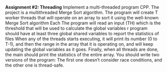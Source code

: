 **Assignment #2: Threading**
Implement a multi-threaded program CPP. The project is a multithreaded Merge Sort algorithm. The program will create T worker threads that will operate on an array
to sort it using the well-known Merge Sort algorithm Each The program will read an input (TH) which is the threshold that will be used to calculate the global variables r program should have at least three global shared variables to report the statistics of files When any of the threads starts executing, it will print its number (0 to T-1), and then the range in the
array that it is operating on, and will keep updating the global variables as it goes. Finally, when all threads are done, the main should print the statistics of the entire array. You should write two versions of the program: The first one doesn’t consider race conditions, and the other one is thread-safe.
